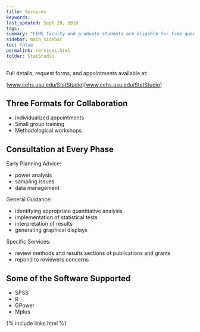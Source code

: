 ```yaml
---
title: Services
keywords: 
last_updated: Sept 28, 2016
tags: 
summary: "CEHS faculty and graduate students are eligible for free quanitiative and methodological assistance"
sidebar: main_sidebar
toc: false
permalink: services.html
folder: StatStudio
---
```


Full details, request forms, and appointments available at:   

(www.cehs.usu.edu/StatStudio)[www.cehs.usu.edu/StatStudio]

## Three Formats for Collaboration  

* Individualized appointments    
* Small group training    
* Methodological workshops     


## Consultation at Every Phase

Early Planning Advice:

* power analysis 
* sampling issues
* data management  

General Guidance:

* identifying appropriate quantitative analysis 
* implementation of statistical tests 
* interpretation of results
* generating graphical displays  

Specific Services:

* review methods and results sections of publications and grants
* repond to reviewers concerns

## Some of the Software Supported

* SPSS 
* R  
* GPower
* Mplus  


{% include links.html %}
